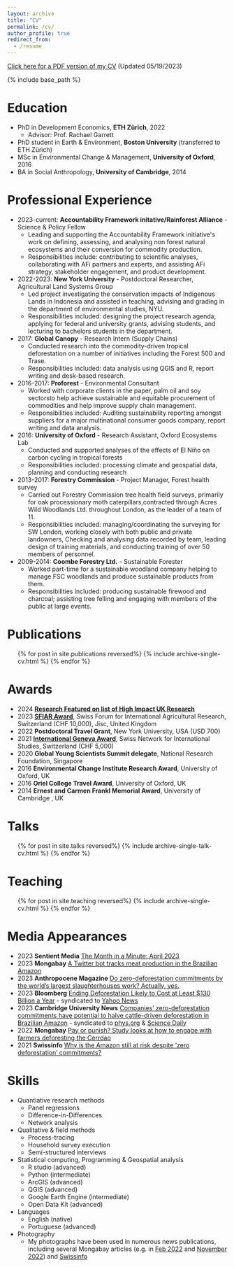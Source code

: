 ```yaml
---
layout: archive
title: "CV"
permalink: /cv/
author_profile: true
redirect_from:
  - /resume
---
```


[Click here for a PDF version of my CV](https://sam-a-levy.github.io/files/SLevy_CV_20230519.pdf) (Updated 05/19/2023)

{% include base_path %}

Education
======
* PhD in Development Economics, **ETH Zürich**, 2022
  * Advisor: Prof. Rachael Garrett
* PhD student in Earth & Environment, **Boston University** (transferred to ETH Zürich)
* MSc in Environmental Change & Management, **University of Oxford**, 2016
* BA in Social Anthropology, **University of Cambridge**, 2014

Professional Experience
======
* 2023-current: **Accountability Framework initative/Rainforest Alliance** - Science & Policy Fellow
  * Leading and supporting the Accountability Framework initiative's work on defining, assessing, and analysing non forest natural ecosystems and their conversion for commodity production.
  * Responsibilities include: contributing to scientific analyses, collaborating with AFi partners and experts, and assisting AFi strategy, stakeholder engagement, and product development. 
* 2022-2023: **New York University** - Postdoctoral Researcher, Agricultural Land Systems Group
  *  Led project investigating the conservation impacts of Indigenous Lands in Indonesia and assisted in teaching, advising and grading in the department of environmental studies, NYU.
  *  Responsibilities included: designing the project research agenda, applying for federal and university grants, advising students, and lecturing to bachelors students in the department.
* 2017: **Global Canopy** - Research Intern (Supply Chains)
  * Conducted research into the commodity-driven tropical deforestation on a number of initiatives including the Forest 500 and Trase.
  * Responsibilities included: data analysis using QGIS and R, report writing and desk-based research.
* 2016-2017: **Proforest** - Environmental Consultant
  * Worked with corporate clients in the paper, palm oil and soy sectorsto help achieve sustainable and equitable procurement of commodities and help improve supply chain management.
  * Responsibilities included: Auditing sustainability reporting amongst suppliers for a major multinational consumer goods company, report writing
and data analysis.
* 2016: **University of Oxford** - Research Assistant, Oxford Ecosystems Lab
  * Conducted and supported analyses of the effects of El Niño on carbon cycling in tropical forests
  * Responsibilities included: processing climate and geospatial data, planning and conducting research
* 2013-2017: **Forestry Commission** - Project Manager, Forest health survey
  * Carried out Forestry Commission tree health field surveys, primarily for oak processionary moth caterpillars,contracted through Acres Wild Woodlands Ltd. throughout London, as the leader of a team of 11.
  * Responsibilities included: managing/coordinating the surveying for SW London, working closely with both public and private landowners, Checking and analysing data recorded by team, leading design of training materials, and conducting training of over 50 members of personnel.
* 2009-2014: **Coombe Forestry Ltd.** - Sustainable Forester
  * Worked part-time for a sustainable woodland company helping to manage FSC woodlands and produce sustainable products from them.
  * Responsibilities included: producing sustainable firewood and charcoal; assisting tree felling and engaging with members of the public at large events.
  
Publications
======
  <ul>{% for post in site.publications reversed%}
    {% include archive-single-cv.html %}
  {% endfor %}</ul>

Awards
======
* 2024 [**Research Featured on list of High Impact UK Research**](https://publishingsupport.iopscience.iop.org/questions/celebrating-jisc-uk-research/)
* 2023 [**SFIAR Award**](https://sfiar.ch/sfiar-activities/sfiar-award/sfiar-award-2023/), Swiss Forum for International Agricultural Research, Switzerland (CHF 10,000), Jisc, United Kingdom
* 2022 **Postdoctoral Travel Grant**, New York University, USA (USD 700)
* 2021 [**International Geneva Award**](https://snis.ch/awards/designing-effective-and-equitable-zero-deforestation-supply-chain-policies/), Swiss Network for International Studies, Switzerland (CHF 5,000)
* 2020 **Global Young Scientists Summit delegate**, National Research Foundation, Singapore
* 2016 **Environmental Change Institute Research Award**, University of Oxford, UK
* 2016 **Oriel College Travel Award**, University of Oxford, UK
* 2014 **Ernest and Carmen Frankl Memorial Award**, University of Cambridge , UK

 
Talks
======
  <ul>{% for post in site.talks reversed%}
    {% include archive-single-talk-cv.html %}
  {% endfor %}</ul>
  
Teaching
======
  <ul>{% for post in site.teaching reversed%}
    {% include archive-single-cv.html %}
  {% endfor %}</ul>
 
Media Appearances
======
* 2023 **Sentient Media** [The Month in a Minute: April 2023](https://sentientmedia.org/the-month-in-a-minute-april-2023/)
* 2023 **Mongabay** [A Twitter bot tracks meat production in the Brazilian Amazon](https://news.mongabay.com/2023/05/a-twitter-bot-tracks-meat-production-in-the-brazilian-amazon/)
* 2023 **Anthropocene Magazine** [Do zero-deforestation commitments by the world’s largest slaughterhouses work? Actually, yes.](https://www.anthropocenemagazine.org/2023/04/do-zero-deforestation-pledges-by-the-worlds-largest-slaughterhouses-work-actually-yes/)
* 2023 **Bloomberg** [Ending Deforestation Likely to Cost at Least $130 Billion a Year](https://www.bloomberg.com/news/articles/2023-04-18/ending-deforestation-likely-to-cost-at-least-130-billion-a-year) - syndicated to [Yahoo News](https://news.yahoo.com/ending-deforestation-likely-cost-least-230235405.html)
* 2023 **Cambridge University News** [Companies’ zero-deforestation commitments have potential to halve cattle-driven deforestation in Brazilian Amazon](https://www.cam.ac.uk/research/news/zero-deforestation-commitments-have-potential-to-halve-cattle-driven-deforestation) - syndicated to [phys.org](https://phys.org/news/2023-04-companies-zero-deforestation-commitments-potential-halve.html) & [Science Daily](https://www.sciencedaily.com/releases/2023/04/230419201922.htm)
* 2022 **Mongabay** [Pay or punish? Study looks at how to engage with farmers deforesting the Cerrdao](https://news.mongabay.com/2022/02/pay-or-punish-study-looks-at-how-to-engage-with-farmers-deforesting-the-cerrado/)
* 2021 **Swissinfo** [Why is the Amazon still at risk despite ‘zero deforestation’ commitments?](https://www.swissinfo.ch/eng/why-is-the-amazon-still-at-risk-despite--zero-deforestation--commitments-/46314800)
 
Skills
======
* Quantiative research methods
  * Panel regressions
  * Difference-in-Differences
  * Network analysis
* Qualitative & field methods
  * Process-tracing
  * Household survey execution
  * Semi-structured interviews
* Statistical computing, Programming & Geospatial analysis
  * R studio (advanced)
  * Python (intermediate)
  * ArcGIS (advanced)
  * QGIS (advanced)
  * Google Earth Engine (intermediate)
  * Open Data Kit (advanced)
* Languages
  * English (native)
  * Portuguese (advanced)
* Photography
  * My photographs have been used in numerous news publications, including several Mongabay articles (e.g. in [Feb 2022](https://news.mongabay.com/2022/02/pay-or-punish-study-looks-at-how-to-engage-with-farmers-deforesting-the-cerrado/) and [November 2022](https://news.mongabay.com/2022/11/to-be-effective-zero-deforestation-pledges-need-a-critical-mass-study-shows/)) and [Swissinfo](https://www.swissinfo.ch/eng/why-is-the-amazon-still-at-risk-despite--zero-deforestation--commitments-/46314800)   
